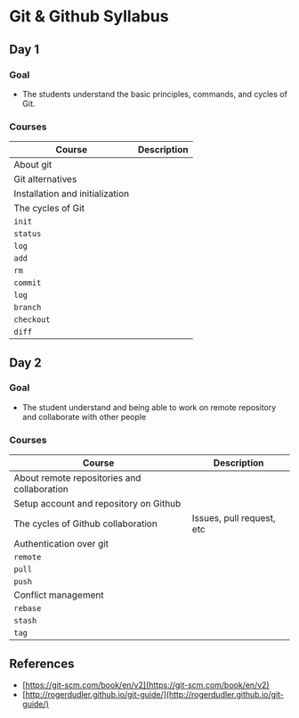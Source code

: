 # Git & Github Syllabus

## Day 1

### Goal

- The students understand the basic principles, commands, and cycles of Git.

### Courses

| Course  | Description |
| ------------- | ------------- |
| About git  |   |
| Git alternatives  |   |
| Installation and initialization  |   |
| The cycles of Git  |   |
| `init`  |   |
| `status`  |   |
| `log`  |   |
| `add`  |   |
| `rm`  |   |
| `commit`  |   |
| `log`  |   |
| `branch`  |   |
| `checkout`  |   |
| `diff`  |   |

## Day 2

### Goal

- The student understand and being able to work on remote repository and collaborate with other people

### Courses

| Course  | Description |
| ------------- | ------------- |
| About remote repositories and collaboration  |   |
| Setup account and repository on Github  |   |
| The cycles of Github collaboration  | Issues, pull request, etc  |
| Authentication over git  |   |
| `remote`  |   |
| `pull`  |   |
| `push`  |   |
| Conflict management  |   |
| `rebase`  |   |
| `stash`  |   |
| `tag`  |   |


## References

- [https://git-scm.com/book/en/v2](https://git-scm.com/book/en/v2)
- [http://rogerdudler.github.io/git-guide/](http://rogerdudler.github.io/git-guide/)
